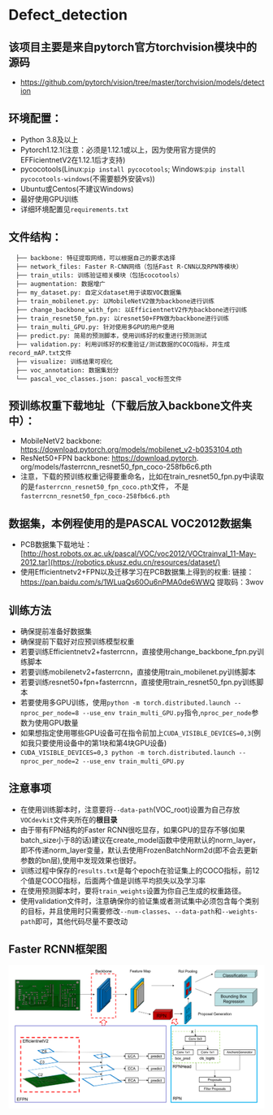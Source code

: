 # Defect_detection

## 该项目主要是来自pytorch官方torchvision模块中的源码
* https://github.com/pytorch/vision/tree/master/torchvision/models/detection

## 环境配置：
* Python 3.8及以上
* Pytorch1.12.1(注意：必须是1.12.1或以上，因为使用官方提供的EFFicientnetV2在1.12.1后才支持)
* pycocotools(Linux:`pip install pycocotools`; Windows:`pip install pycocotools-windows`(不需要额外安装vs))
* Ubuntu或Centos(不建议Windows)
* 最好使用GPU训练
* 详细环境配置见`requirements.txt`

## 文件结构：
```
  ├── backbone: 特征提取网络，可以根据自己的要求选择
  ├── network_files: Faster R-CNN网络（包括Fast R-CNN以及RPN等模块）
  ├── train_utils: 训练验证相关模块（包括cocotools）
  ├── augmentation: 数据增广
  ├── my_dataset.py: 自定义dataset用于读取VOC数据集
  ├── train_mobilenet.py: 以MobileNetV2做为backbone进行训练
  ├── change_backbone_with_fpn: 以EfficientnetV2作为backbone进行训练
  ├── train_resnet50_fpn.py: 以resnet50+FPN做为backbone进行训练
  ├── train_multi_GPU.py: 针对使用多GPU的用户使用
  ├── predict.py: 简易的预测脚本，使用训练好的权重进行预测测试
  ├── validation.py: 利用训练好的权重验证/测试数据的COCO指标，并生成record_mAP.txt文件
  ├── visualize: 训练结果可视化
  ├── voc_annotation: 数据集划分
  └── pascal_voc_classes.json: pascal_voc标签文件
```

## 预训练权重下载地址（下载后放入backbone文件夹中）：
* MobileNetV2 backbone: https://download.pytorch.org/models/mobilenet_v2-b0353104.pth
* ResNet50+FPN backbone: https://download.pytorch.    org/models/fasterrcnn_resnet50_fpn_coco-258fb6c6.pth
* 注意，下载的预训练权重记得要重命名，比如在train_resnet50_fpn.py中读取的是`fasterrcnn_resnet50_fpn_coco.pth`文件，
  不是`fasterrcnn_resnet50_fpn_coco-258fb6c6.pth`
 
 
## 数据集，本例程使用的是PASCAL VOC2012数据集
* PCB数据集下载地址：[http://host.robots.ox.ac.uk/pascal/VOC/voc2012/VOCtrainval_11-May-2012.tar](https://robotics.pkusz.edu.cn/resources/dataset/)
* 使用Efficientnetv2+FPN以及迁移学习在PCB数据集上得到的权重: 链接：https://pan.baidu.com/s/1WLuaQs60Ou6nPMA0de6WWQ 提取码：3wov

## 训练方法
* 确保提前准备好数据集
* 确保提前下载好对应预训练模型权重
* 若要训练Efficientnetv2+fasterrcnn，直接使用change_backbone_fpn.py训练脚本
* 若要训练mobilenetv2+fasterrcnn，直接使用train_mobilenet.py训练脚本
* 若要训练resnet50+fpn+fasterrcnn，直接使用train_resnet50_fpn.py训练脚本
* 若要使用多GPU训练，使用`python -m torch.distributed.launch --nproc_per_node=8 --use_env train_multi_GPU.py`指令,`nproc_per_node`参数为使用GPU数量
* 如果想指定使用哪些GPU设备可在指令前加上`CUDA_VISIBLE_DEVICES=0,3`(例如我只要使用设备中的第1块和第4块GPU设备)
* `CUDA_VISIBLE_DEVICES=0,3 python -m torch.distributed.launch --nproc_per_node=2 --use_env train_multi_GPU.py`

## 注意事项
* 在使用训练脚本时，注意要将`--data-path`(VOC_root)设置为自己存放`VOCdevkit`文件夹所在的**根目录**
* 由于带有FPN结构的Faster RCNN很吃显存，如果GPU的显存不够(如果batch_size小于8的话)建议在create_model函数中使用默认的norm_layer，
  即不传递norm_layer变量，默认去使用FrozenBatchNorm2d(即不会去更新参数的bn层),使用中发现效果也很好。
* 训练过程中保存的`results.txt`是每个epoch在验证集上的COCO指标，前12个值是COCO指标，后面两个值是训练平均损失以及学习率
* 在使用预测脚本时，要将`train_weights`设置为你自己生成的权重路径。
* 使用validation文件时，注意确保你的验证集或者测试集中必须包含每个类别的目标，并且使用时只需要修改`--num-classes`、`--data-path`和`--weights-path`即可，其他代码尽量不要改动


## Faster RCNN框架图
![Faster R-CNN](https://github.com/ChaO989/Defect_detection/blob/main/Faster%20rcnn.png) 
